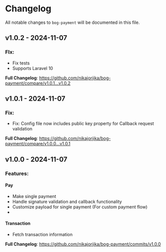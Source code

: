 # Changelog

All notable changes to `bog-payment` will be documented in this file.

## v1.0.2 - 2024-11-07

### FIx:

- Fix tests
- Supports Laravel 10

**Full Changelog**: https://github.com/nikajorjika/bog-payment/compare/v1.0.1...v1.0.2

## v1.0.1 - 2024-11-07

### Fix:

- Fix: Config file now includes public key property for Callback request validation

**Full Changelog**: https://github.com/nikajorjika/bog-payment/compare/v1.0.0...v1.0.1

## v1.0.0 - 2024-11-07

### Features:

#### Pay

- Make single payment
- Handle signature validation and callback functionality
- Customize payload for single payment (For custom payment flow)
- 

#### Transaction

- Fetch transaction information

**Full Changelog**: https://github.com/nikajorjika/bog-payment/commits/v1.0.0
